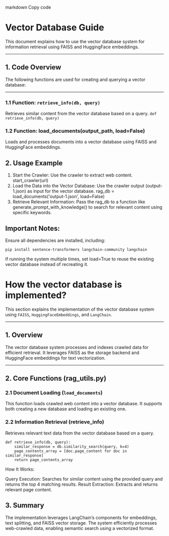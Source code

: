 
markdown
Copy code
# Vector Database Guide

This document explains how to use the vector database system for information retrieval using FAISS and HuggingFace embeddings.

---

## **1. Code Overview**
The following functions are used for creating and querying a vector database:

---

### **1.1 Function: `retrieve_info(db, query)`**
Retrieves similar content from the vector database based on a query.
```def retrieve_info(db, query)```

### **1.2 Function: load_documents(output_path, load=False)**
Loads and processes documents into a vector database using FAISS and HuggingFace embeddings.

## **2. Usage Example**
1. Start the Crawler: Use the crawler to extract web content.
start_crawler(url)
2. Load the Data into the Vector Database: Use the crawler output (output-1.json) as input for the vector database.
rag_db = load_documents('output-1.json', load=False)
3. Retrieve Relevant Information: Pass the rag_db to a function like generate_prompt_with_knowledge() to search for relevant content using specific keywords.

## **Important Notes:**
Ensure all dependencies are installed, including:
```
pip install sentence-transformers langchain-community langchain
```
If running the system multiple times, set load=True to reuse the existing vector database instead of recreating it.


# How the vector database is implemented?

This section explains the implementation of the vector database system using `FAISS`, `HuggingFaceEmbeddings`, and `LangChain`.

---

## **1. Overview**
The vector database system processes and indexes crawled data for efficient retrieval. It leverages FAISS as the storage backend and HuggingFace embeddings for text vectorization.

---

## **2. Core Functions (rag_utils.py)**

### **2.1 Document Loading (`load_documents`)**
This function loads crawled web content into a vector database. It supports both creating a new database and loading an existing one.

### **2.2 Information Retrieval (retrieve_info)**
Retrieves relevant text data from the vector database based on a query.
```
def retrieve_info(db, query):
    similar_response = db.similarity_search(query, k=4)
    page_contents_array = [doc.page_content for doc in similar_response]
    return page_contents_array

```

How It Works:

Query Execution: Searches for similar content using the provided query and returns the top 4 matching results.
Result Extraction: Extracts and returns relevant page content.

## **3. Summary**
The implementation leverages LangChain’s components for embeddings, text splitting, and FAISS vector storage. The system efficiently processes web-crawled data, enabling semantic search using a vectorized format.